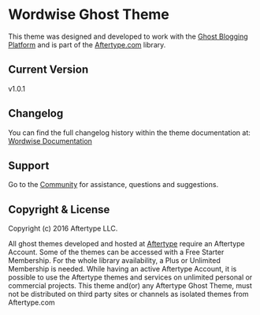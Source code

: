 Wordwise Ghost Theme
====================

This theme was designed and developed to work with the [Ghost Blogging Platform](https://ghost.org)
and is part of the [Aftertype.com](https://aftertype.com/themes) library.

## Current Version
v1.0.1

## Changelog
You can find the full changelog history within the theme documentation at:
[Wordwise Documentation](https://aftertype.com/community/documentation/wordwise)

## Support
Go to the [Community](https://aftertype.com/community) for assistance, questions and suggestions.

## Copyright & License
Copyright (c) 2016 Aftertype LLC.

All ghost themes developed and hosted at [Aftertype](https://aftertype.com/themes) require an Aftertype Account. Some of the themes can be accessed with a Free Starter Membership. For the whole library availability, a Plus or Unlimited Membership is needed. While having an active Aftertype Account, it is possible to use the Aftertype themes and services on unlimited personal or commercial projects. This theme and(or) any Aftertype Ghost Theme, must not be distributed on third party sites or channels as isolated themes from Aftertype.com